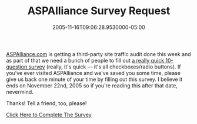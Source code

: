 ﻿---
title: ASPAlliance Survey Request
date: "2005-11-16T09:06:28.9530000-05:00"
description: ASPAlliance.com is getting a third-party site traffic audit done this week and as part of that we need a bunch of people to fill out a really quick 10-question survey
featuredImage: img/aspalliance-survey-request-featured.png
---

[ASPAlliance.com](http://aspalliance.com/) is getting a third-party site traffic audit done this week and as part of that we need a bunch of people to fill out [a really quick 10-question survey](http://www.surveys.com/s.aspx?start&project=mriip011) (really, it's quick — it's all checkboxes/radio buttons). If you've ever visited ASPAlliance and we've saved you some time, please give us back one minute of your time by filling out this survey. I believe it ends on November 22nd, 2005 so if you're reading this after that date, nevermind.

Thanks! Tell a friend, too, please!

[Click Here to Complete The Survey](http://www.surveys.com/s.aspx?start&project=mriip011)

